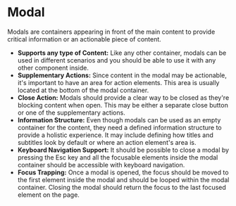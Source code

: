 # Modal

Modals are containers appearing in front of the main content to provide critical information or an actionable piece of content.

- **Supports any type of Content:** Like any other container, modals can be used in different scenarios and you should be able to use it with any other component inside.
- **Supplementary Actions:** Since content in the modal may be actionable, it's important to have an area for action elements. This area is usually located at the bottom of the modal container.
- **Close Action:** Modals should provide a clear way to be closed as they're blocking content when open. This may be either a separate close button or one of the supplementary actions.
- **Information Structure:** Even though modals can be used as an empty container for the content, they need a defined information structure to provide a holistic experience. It may include defining how titles and subtitles look by default or where an action element's area is.
- **Keyboard Navigation Support:** It should be possible to close a modal by pressing the Esc key and all the focusable elements inside the modal container should be accessible with keyboard navigation.
- **Focus Trapping:** Once a modal is opened, the focus should be moved to the first element inside the modal and should be looped within the modal container. Closing the modal should return the focus to the last focused element on the page.
